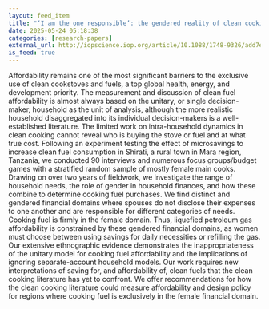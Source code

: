 ```yaml
---
layout: feed_item
title: "‘I am the one responsible’: the gendered reality of clean cooking fuel affordability in Shirati, Tanzania"
date: 2025-05-24 05:18:38
categories: [research-papers]
external_url: http://iopscience.iop.org/article/10.1088/1748-9326/add7ed
is_feed: true
---
```


Affordability remains one of the most significant barriers to the exclusive use of clean cookstoves and fuels, a top global health, energy, and development priority. The measurement and discussion of clean fuel affordability is almost always based on the unitary, or single decision-maker, household as the unit of analysis, although the more realistic household disaggregated into its individual decision-makers is a well-established literature. The limited work on intra-household dynamics in clean cooking cannot reveal who is buying the stove or fuel and at what true cost. Following an experiment testing the effect of microsavings to increase clean fuel consumption in Shirati, a rural town in Mara region, Tanzania, we conducted 90 interviews and numerous focus groups/budget games with a stratified random sample of mostly female main cooks. Drawing on over two years of fieldwork, we investigate the range of household needs, the role of gender in household finances, and how these combine to determine cooking fuel purchases. We find distinct and gendered financial domains where spouses do not disclose their expenses to one another and are responsible for different categories of needs. Cooking fuel is firmly in the female domain. Thus, liquefied petroleum gas affordability is constrained by these gendered financial domains, as women must choose between using savings for daily necessities or refilling the gas. Our extensive ethnographic evidence demonstrates the inappropriateness of the unitary model for cooking fuel affordability and the implications of ignoring separate-account household models. Our work requires new interpretations of saving for, and affordability of, clean fuels that the clean cooking literature has yet to confront. We offer recommendations for how the clean cooking literature could measure affordability and design policy for regions where cooking fuel is exclusively in the female financial domain.
